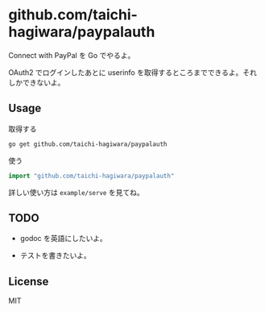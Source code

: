 github.com/taichi-hagiwara/paypalauth
========

Connect with PayPal を Go でやるよ。

OAuth2 でログインしたあとに userinfo を取得するところまでできるよ。それしかできないよ。

Usage
--------

取得する

```sh
go get github.com/taichi-hagiwara/paypalauth
```

使う

```go
import "github.com/taichi-hagiwara/paypalauth"
```

詳しい使い方は `example/serve` を見てね。

TODO
--------

*   godoc を英語にしたいよ。

*   テストを書きたいよ。

License
--------

MIT
